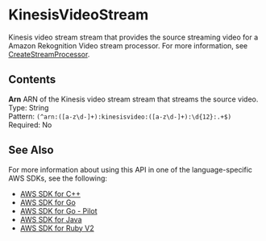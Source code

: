 # KinesisVideoStream<a name="API_KinesisVideoStream"></a>

Kinesis video stream stream that provides the source streaming video for a Amazon Rekognition Video stream processor\. For more information, see [CreateStreamProcessor](API_CreateStreamProcessor.md)\.

## Contents<a name="API_KinesisVideoStream_Contents"></a>

 **Arn**   <a name="rekognition-Type-KinesisVideoStream-Arn"></a>
ARN of the Kinesis video stream stream that streams the source video\.  
Type: String  
Pattern: `(^arn:([a-z\d-]+):kinesisvideo:([a-z\d-]+):\d{12}:.+$)`   
Required: No

## See Also<a name="API_KinesisVideoStream_SeeAlso"></a>

For more information about using this API in one of the language\-specific AWS SDKs, see the following:
+  [AWS SDK for C\+\+](https://docs.aws.amazon.com/goto/SdkForCpp/rekognition-2016-06-27/KinesisVideoStream) 
+  [AWS SDK for Go](https://docs.aws.amazon.com/goto/SdkForGoV1/rekognition-2016-06-27/KinesisVideoStream) 
+  [AWS SDK for Go \- Pilot](https://docs.aws.amazon.com/goto/SdkForGoPilot/rekognition-2016-06-27/KinesisVideoStream) 
+  [AWS SDK for Java](https://docs.aws.amazon.com/goto/SdkForJava/rekognition-2016-06-27/KinesisVideoStream) 
+  [AWS SDK for Ruby V2](https://docs.aws.amazon.com/goto/SdkForRubyV2/rekognition-2016-06-27/KinesisVideoStream) 